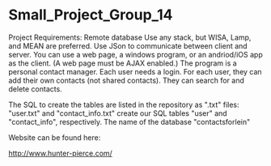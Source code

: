 # Small_Project_Group_14
Project Requirements: Remote database Use any stack, but WISA, Lamp, and MEAN are preferred. Use JSon to communicate between client and server. You can use a web page, a windows program, or an andriod/iOS app as the client. (A web page must be AJAX enabled.)  The program is a personal contact manager. Each user needs a login. For each user, they can add their own contacts (not shared contacts). They can search for and delete contacts.

The SQL to create the tables are listed in the repository as ".txt" files: "user.txt" and "contact_info.txt" create our SQL tables "user" and "contact_info", respectively. The name of the database "contactsforlein" 

Website can be found here: 

http://www.hunter-pierce.com/
